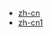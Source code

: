 * [zh-cn](/zh-cn/guide.md "The greatest guide in the world")
* [zh-cn1](/zh-cn/README.md "The greatest guide in the world")

